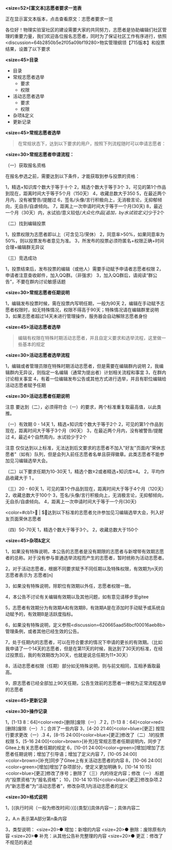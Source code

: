 <b><size=52>[富文本]志愿者要求一览表</size></b>

正在显示富文本版本，点击查看原文：志愿者要求一览

各位好！物理实验室社区的建设需要大家的共同努力，志愿者是协助编辑们社区管理的重要力量，我们欢迎各位报名志愿者，同时为了保证社区工作有序进行，依照<discussion=64b2850b5e2f05a09bf19280>物实管理纲领【715版本】</discussion>和投票结果，设置了以下要求


<b><size=45>目录</size></b>

-   目录
-   常规志愿者选举
       - 要求
       - 权限
-   活动志愿者选举
       - 要求
       - 权限
-   杂项&定义
-   更新记录



<b><size=45>常规志愿者选举</size></b>

> 在常规状态下，达到以下要求的用户，按照下列流程随时可以申请志愿者：

<b><size=30>常规志愿者申请流程：</size></b>

（一）获取报名资格

在报名参选之前，需要达到以下条件，才能获取到参与投票的资格：

1，精选+知识库个数大于等于十个
2，精选个数大于等于3个
3，可见的第1个作品到现在，距离时间大于等于5个月（150天）
4，收藏总数大于350
5，在最近两个月内，没有被警告/提醒过
6，签名/头像/言行积极向上，无消极言论，无抑郁倾向，无自杀/自虐倾向。
7，距离上一次申请时间大于等于一个月(30天)
8，最近一个月（30天）内，水试验/意义较低/<i>大众化作品[追加，by水试验定义]</i>少于2个

（二）找到编辑投票

1，投票权限为志愿者即以上（可含见习/荣休）
2，同意率>50%，如果同意率为50%，则以投票发布者意见为准。
3，所发布的投票必须符匿名+权限正确+时间合理+编辑群无异议

（三）竞选成功

1，投票结束后，发布投票的编辑（或他人）需要手动赋予申请者志愿者权限
2，申请者注意查收邮件，加入QQ群。（非强求）
3，加入QQ群后，请阅读“群公告”，不要在群内讨论敏感话题

<b><size=30>常规志愿者任期说明</size></b>

1，编辑发布投票时候，需在投票内写明任期，一般为90天
2，编辑在手动赋予志愿者权限时，如无特殊情况，权限不得高于90天；特殊情况请在编辑群里说明
3，如果志愿者超过14天未进行管理操作，服务器会自动解除志愿者身份


<b><size=45>活动志愿者选举</size></b>

> 编辑有权限在特殊时期活动志愿者，并且自定义要求和选举流程，这里做一些基本的规定


<b><size=30>活动志愿者选举流程</size></b>

1，编辑或者管理员限在特殊时期活动志愿者，但是需要在编辑群内说明
2，我编辑群内无异议，则指定一名编辑（通常为提出者）计划相关流程和事宜
3，在群内讨论相关事宜
4，有着一位编辑发布公告或其他方式进行选举，并且有职位编辑给活动志愿者赋予任期


<b><size=30>活动志愿者任期说明</size></b>

注意 要达到（二），必须得符合（一）的要求，两个标准重复取最高值，以此类推。

（一）有效期 0 - 14天
1，精选+知识库个数大于等于2个
2，可见的第1个作品到现在，距离时间大于等于3个月（90天）
3，在最近两个月内，没有被警告/提醒过
4，最近4个自然周内，水试验少于2个

注意 仅仅达到以上标准，无法达到后文要求的志愿者不加入"好友"页面内"荣休志愿者"（如有）队列，但是会列入前任志愿者名单且获得徽章。此类志愿者不能参加见习编辑选举大会。

（二）以下要求任期为10-30天
1，精选个数≥2或者精选+知识库≥4。
2，平均作品收藏大于 1 。

（三）20 - 60天
1，可见的第1个作品到现在，距离时间大于等于4个月（120天）
2，收藏总数大于100个
3，签名/头像/言行积极向上，无消极言论，无抑郁倾向，无自杀/自虐倾向。
4，距离上一次申请时间大于等于一个月(30天)

<color=#cb1> | $</color>：达到以下标准的志愿者允许参加见习编辑选举大会，列入好友页面荣休志愿者

（四）50-70天
1，精选个数大于等于3个。
2，收藏总数大于150个



<b><size=45>杂项&定义</size></b>

1，如果没有特殊说明，本公告的志愿者是没有期限的志愿者与新增带有效期志愿者的总称。对于没有参与普通选举流程而产生的志愿者，暂时统称为活动志愿者。

2，对于活动志愿者，根据不同要求赋予不同任期以及特殊权限，有效期为n天的志愿者表示为 志愿者[n]

3，如果没有特殊说明，除职位有效期以外任，志愿者权限一致。

4，本公告不讨论有关编辑有效期以及其他问题，如有意见请移步至gitee

5，志愿者有效期分为有效期A和有效期B，有效期A是在添加时手动赋予或系统自动赋予的，有效期B是活跃度指标。

6，如果没有特殊说明，定义参照<discussion=620665aad58bcf00016aeb8b>管理条例</discussion>，或者其他已经生效的公告。

7，处于任期内的志愿者，可以在符合要求的情况下申请的更长的有效期。（比如我申请了一个14天的志愿者，但是在第11天的时候，我达到了30天的标准，在经过投票后，我的有效期改为30天，也就是说总任期为11+30天）

8，活动志愿者权限（任期）部分如无特殊说明，则与前文相同，互相矛盾取最高。

9，原志愿者已经全部加上90天任期，公告生效前的志愿者一律视为正常流程选举的志愿者



<b><size=45>更新记录</size></b>

<b><size=30>操作记录</size></b>

1，[1-13 8：64]<color=red>[删除]</color>废除（一）.7
2，[1-13 8：64]<color=red>[删除]</color>废除（一）.1；合并了一些内容 
3，[4-20 21:40]<color=blue>[更正]</color> 按现行要求更改（一）.3
4，[8-15 24:00]<color=blue>[更正]</color>修改了（二）.1的投票权限
5，[5-16 24:00]<color=brown>[补充]</color>在常规志愿者任期说明内，同步了Gitee上有关志愿者任期的规定
6，[10-01 24:00]<color=green>[增加]</color>增加了志愿者任期说明；增加了引导语；增加了定义内容
7，[10-05 24:00]<color=brown>[补充]</color>同步了Gitee上有关活动志愿者的内容
8，[10-06 24:00]<color=green>[增加]</color>增加了杂项部分，使定义更加明确
9，[10-14 10:15]<color=blue>[更正]</color>修改了序号；删除了（三）内的待定内容；修改（一）.标题内“投票资格”为“报名资格”；
10，[10-14 10:15]<color=blue>[更正]</color>修改杂项.2内“新志愿者”为“活动志愿者”，修改杂项,1内活动志愿者的定义

<b><size=30>格式说明</size></b>

1，[{执行时间（一般为修改时间）}][{类型}]具体内容一；具体内容二

2，A.n 表示第A部分第n条内容

3，类型说明：
<size=20>● </size> 增加：新增的内容
<size=20>● </size> 删除：废除原有内容
<size=20>● </size> 补充：从其他公告补充整理的内容
<size=20>● </size> 更正：修改了不规范的表述